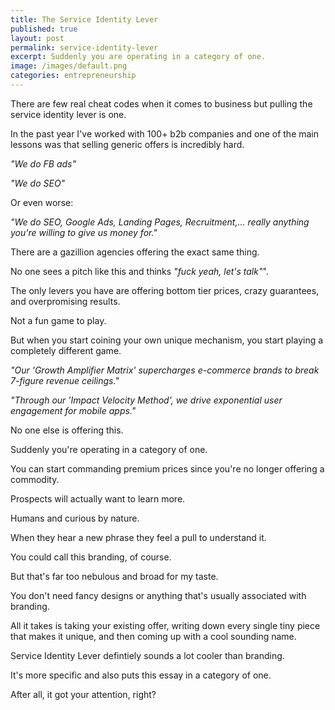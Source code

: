 ```yaml
---
title: The Service Identity Lever
published: true
layout: post
permalink: service-identity-lever
excerpt: Suddenly you are operating in a category of one.
image: /images/default.png
categories: entrepreneurship
---
```


There are few real cheat codes when it comes to business but pulling the service identity lever is one.

In the past year I've worked with 100+ b2b companies and one of the main lessons was that selling generic offers is incredibly hard.

*"We do FB ads"*

*"We do SEO"*

Or even worse:

*"We do SEO, Google Ads, Landing Pages, Recruitment,... really anything you're willing to give us money for."*

There are a gazillion agencies offering the exact same thing.

No one sees a pitch like this and thinks *"fuck yeah, let's talk"*".

The only levers you have are offering bottom tier prices, crazy guarantees, and overpromising results.

Not a fun game to play.

But when you start coining your own unique mechanism, you start playing a completely different game.

*"Our 'Growth Amplifier Matrix' supercharges e-commerce brands to break 7-figure revenue ceilings."*

*"Through our 'Impact Velocity Method', we drive exponential user engagement for mobile apps."*

No one else is offering this.

Suddenly you're operating in a category of one.

You can start commanding premium prices since you're no longer offering a commodity.

Prospects will actually want to learn more.

Humans and curious by nature. 

When they hear a new phrase they feel a pull to understand it.

You could call this branding, of course.

But that's far too nebulous and broad for my taste.

You don't need fancy designs or anything that's usually associated with branding.

All it takes is taking your existing offer, writing down every single tiny piece that makes it unique, and then coming up with a cool sounding name.

Service Identity Lever defintiely sounds a lot cooler than branding.

It's more specific and also puts this essay in a category of one.

After all, it got your attention, right? 